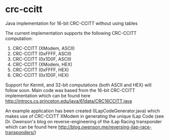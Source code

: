 # crc-ccitt
Java implementation for 16-bit CRC-CCITT without using tables

The current implementation supports the following CRC-CCITT computation:

1. CRC-CCITT (XModem, ASCII)
2. CRC-CCITT (0xFFFF, ASCII)
3. CRC-CCITT (0x1D0F, ASCII)
4. CRC-CCITT (XModem, HEX)
5. CRC-CCITT (0xFFFF, HEX)
6. CRC-CCITT (0x1D0F, HEX)

Support for Kermit,  and 32-bit computations (both ASCII and HEX) will follow soon.
Main code was based from the 16-bit CRC-CCITT implementation which can be found here http://introcs.cs.princeton.edu/java/61data/CRC16CCITT.java


An example application has been created (ILapCodeGenerator.java) which makes use of CRC-CCITT XModem in generating the unique ILap Code (see Dr. Owenson's blog on reverse-engineering of the iLap Racing transponder which can be found here http://blog.owenson.me/reversing-ilap-race-transponders/)
